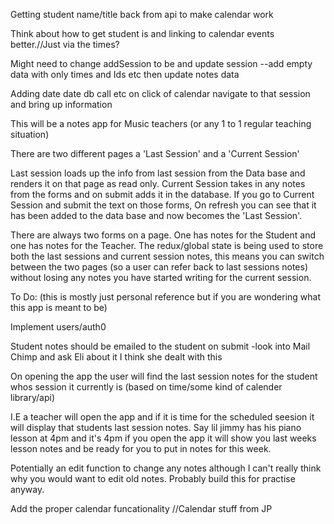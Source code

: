 
Getting student name/title back from api to make calendar work 


Think about how to get student is and linking to calendar events better.//Just via the times?

Might need to change addSession to be and update session
--add empty data with only times and Ids etc then update notes data

Adding date date db call etc
on click of calendar navigate to that session and bring up information



This will be a notes app for Music teachers (or any 1 to 1 regular teaching situation)

There are two different pages a 'Last Session' and a 'Current Session' 

Last session loads up the info from last session from the Data base and renders it on that page as read only.
Current Session takes in any notes from the forms and on submit adds it in the database. 
If you go to Current Session and submit the text on those forms, On refresh you can see that it has been added to the data base and now becomes the 'Last Session'. 

There are always two forms on a page. One has notes for the Student and one has notes for the Teacher. 
The redux/global state is being used to store both the last sessions and current session notes, this means you can switch between the two pages (so a user can refer back to last sessions notes) without losing any notes you have started writing for the current session. 

To Do: (this is mostly just personal reference but if you are wondering what this app is meant to be)

Implement users/auth0 

Student notes should be emailed to the student on submit
-look into Mail Chimp and ask Eli about it I think she dealt with this

On opening the app the user will find the last session notes for the student whos session it currently is (based on time/some kind of calender library/api)

I.E a teacher will open the app and if it is time for the scheduled seesion it will display that students last session notes.
Say lil jimmy has his piano lesson at 4pm and it's 4pm if you open the app it will show you last weeks lesson notes and be ready for you to put in notes for this week. 

Potentially an edit function to change any notes although I can't really think why you would want to edit old notes. Probably build this for practise anyway.

Add the proper calendar funcationality 
//Calendar stuff from JP 